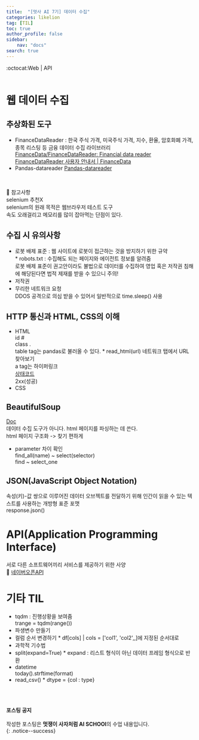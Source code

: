 ```yaml
---
title:  "[멋사 AI 7기] 데이터 수집"
categories: likelion
tag: [TIL]
toc: true
author_profile: false
sidebar:
    nav: "docs"
search: true
---
```


:octocat:Web | API<br>
<br>

# 웹 데이터 수집

## 추상화된 도구

- FinanceDataReader : 한국 주식 가격, 미국주식 가격, 지수, 환율, 암호화폐 가격, 종목 리스팅 등 금융 데이터 수집 라이브러리<br>
[FinanceData/FinanceDataReader: Financial data reader](https://github.com/FinanceData/FinanceDataReader)<br>
[FinanceDataReader 사용자 안내서 | FinanceData](https://financedata.github.io/posts/finance-data-reader-users-guide.html)<br>
- Pandas-datareader
[Pandas-datareader](https://pandas-datareader.readthedocs.io/en/latest/index.html)<br>
<br>

:pushpin: 참고사항<br>
selenium 추천X<br>
selenium의 원래 목적은 웹브라우저 테스트 도구<br>
속도 오래걸리고 메모리를 많이 잡아먹는 단점이 있다.<br>


## 수집 시 유의사항

- 로봇 배제 표준 : 웹 사이트에 로봇이 접근하는 것을 방지하기 위한 규약 <br> * robots.txt : 수집해도 되는 페이지와 에이전트 정보를 알려줌<br>
로봇 배제 표준이 권고안이라도 불법으로 데이터를 수집하여 영업 혹은 저작권 침해에 해당된다면 법적 제재를 받을 수 있으니 주의!<br>
- 저작권<br>
- 무리한 네트워크 요청<br>
DDOS 공격으로 의심 받을 수 있어서 일반적으로 time.sleep() 사용<br>


## HTTP 통신과 HTML, CSS의 이해

- HTML<br>
id    #<br>
class .<br>
table tag는 pandas로 불러올 수 있다.    * read_html(url) 네트워크 탭에서 URL 찾아보기<br>
a tag는 하이퍼링크<br>
[상태코드](https://ko.wikipedia.org/wiki/HTTP_%EC%83%81%ED%83%9C_%EC%BD%94%EB%93%9C)<br>
2xx(성공)<br>
- CSS<br>


## BeautifulSoup

[Doc](https://www.crummy.com/software/BeautifulSoup/bs4/doc/)<br>
데이터 수집 도구가 아니다. html 페이지를 파싱하는 데 쓴다.<br>
html 페이지 구조화 -> 찾기 편하게
- parameter 차이 확인<br>
find_all(name) ~ select(selector)<br>
find ~ select_one<br>

## JSON(JavaScript Object Notation)
속성(키)-값 쌍으로 이루어진 데이터 오브젝트를 전달하기 위해 인간이 읽을 수 있는 텍스트를 사용하는 개방형 표준 포맷<br>
response.json()


# API(Application Programming Interface)
서로 다른 소프트웨어끼리 서비스를 제공하기 위한 사양<br>
:pushpin: [네이버오픈API](https://developers.naver.com/docs/common/openapiguide/)


# 기타 TIL
- tqdm : 진행상황을 보여줌<br>
trange = tqdm(range())<br>
- 파생변수 만들기<br>
- 컬럼 순서 변경하기 * df[cols] | cols = ['col1', 'col2',,]에 지정된 순서대로<br>
- 과학적 기수법<br>
- split(expand=True) * expand : 리스트 형식이 아닌 데이터 프레임 형식으로 반환<br>
- datetime<br>
today().strftime(format)<br>
- read_csv() * dtype = {col : type}<br>
<br>
<br>

**포스팅 공지** <br><br>
작성한 포스팅은 **멋쟁이 사자처럼 AI SCHOOl**의 수업 내용입니다.<br>
{: .notice--success}
